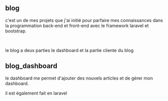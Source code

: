 ## blog 
<p> c'est un de mes projets que j'ai initié pour parfaire mes connaissances 
dans la programmation back-end et front-end avec le framework laravel et bootstrap.</p>
<br>
<p> le blog a deux parties le dashboard et la partie cliente du blog </p>

## blog_dashboard
<p> le dashboard me permet d'ajouter des nouvels articles et de gérer mon dashboard.</p> 

il est également fait en laravel 

